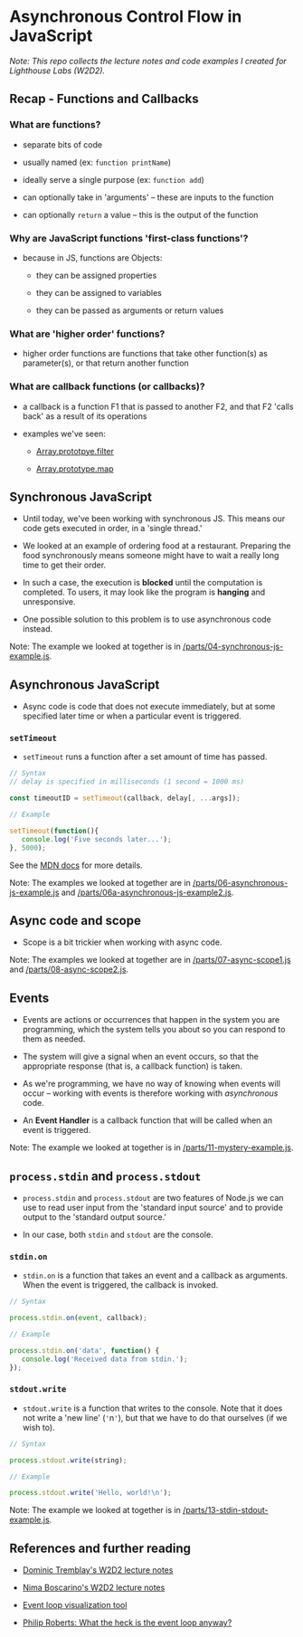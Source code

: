 # Asynchronous Control Flow in JavaScript

_Note: This repo collects the lecture notes and code examples I created
for Lighthouse Labs (W2D2)._

## Recap - Functions and Callbacks

### What are functions?

- separate bits of code

- usually named (ex: `function printName`)

- ideally serve a single purpose (ex: `function add`)

- can optionally take in 'arguments' – these are inputs to
  the function

- can optionally `return` a value – this is the output of
  the function

### Why are JavaScript functions 'first-class functions'?

- because in JS, functions are Objects:
    
    - they can be assigned properties

    - they can be assigned to variables

    - they can be passed as arguments or return values

### What are 'higher order' functions?

- higher order functions are functions that take other
  function(s) as parameter(s), or that return another
  function

### What are callback functions (or callbacks)?

- a callback is a function F1 that is passed to another
  F2, and that F2 'calls back' as a result of its
  operations

- examples we've seen:

    - [Array.prototpye.filter](https://developer.mozilla.org/en-US/docs/Web/JavaScript/Reference/Global_Objects/Array/filter)

    - [Array.prototype.map](https://developer.mozilla.org/en-US/docs/Web/JavaScript/Reference/Global_Objects/Array/map)

## Synchronous JavaScript

- Until today, we've been working with synchronous JS.
  This means our code gets executed in order, in a 'single
  thread.'

- We looked at an example of ordering food at a
  restaurant. Preparing the food synchronously means
  someone might have to wait a really long time to get
  their order.

- In such a case, the execution is **blocked** until the
  computation is completed. To users, it may look like the
  program is **hanging** and unresponsive.

- One possible solution to this problem is to use
  asynchronous code instead.

Note: The example we looked at together is in
[/parts/04-synchronous-js-example.js](https://github.com/hora/lhl-w2d2/blob/master/parts/04-synchronous-js-example.js).

## Asynchronous JavaScript

- Async code is code that does not execute immediately,
  but at some specified later time or when a particular
  event is triggered.

### `setTimeout`

- `setTimeout` runs a function after a set amount of time
  has passed.

```js
// Syntax
// delay is specified in milliseconds (1 second = 1000 ms)

const timeoutID = setTimeout(callback, delay[, ...args]);

// Example

setTimeout(function(){
   console.log('Five seconds later...');
}, 5000);
```

See the [MDN docs](https://developer.mozilla.org/en-US/docs/Web/API/WindowOrWorkerGlobalScope/setTimeout) for more details.

Note: The examples we looked at together are in
[/parts/06-asynchronous-js-example.js](https://github.com/hora/lhl-w2d2/blob/master/parts/06-asynchronous-js-example.js)
and [/parts/06a-asynchronous-js-example2.js](https://github.com/hora/lhl-w2d2/blob/master/parts/06a-asynchronous-js-example2.js).

## Async code and scope

- Scope is a bit trickier when working with async code.

Note: The examples we looked at together are in
[/parts/07-async-scope1.js](https://github.com/hora/lhl-w2d2/blob/master/parts/07-async-scope1.js)
and [/parts/08-async-scope2.js](https://github.com/hora/lhl-w2d2/blob/master/parts/08-async-scope2.js).

## Events

- Events are actions or occurrences that happen in the
  system you are programming, which the system tells you
  about so you can respond to them as needed.

- The system will give a signal when an event occurs, so
  that the appropriate response (that is, a callback
  function) is taken.

- As we're programming, we have no way of knowing when
  events will occur – working with events is therefore
  working with _asynchronous_ code.

- An **Event Handler** is a callback function that will be
  called when an event is triggered.

Note: The example we looked at together is in
[/parts/11-mystery-example.js](https://github.com/hora/lhl-w2d2/blob/master/parts/11-mystery-example.js).

## `process.stdin` and `process.stdout`

- `process.stdin` and `process.stdout` are two features of
  Node.js we can use to read user input from the 'standard
  input source' and to provide output to the 'standard
  output source.'

- In our case, both `stdin` and `stdout` are the console.

### `stdin.on`

- `stdin.on` is a function that takes an event and a
  callback as arguments. When the event is triggered, the
  callback is invoked.

```js
// Syntax

process.stdin.on(event, callback);

// Example

process.stdin.on('data', function() {
   console.log('Received data from stdin.');
});
```

### `stdout.write`

- `stdout.write` is a function that writes to the console.
  Note that it does not write a 'new line' (`'`n`'`), but
  that we have to do that ourselves (if we wish to).

```js
// Syntax

process.stdout.write(string);

// Example

process.stdout.write('Hello, world!\n');
```

Note: The example we looked at together is in
[/parts/13-stdin-stdout-example.js](https://github.com/hora/lhl-w2d2/blob/master/parts/13-stdin-stdout-example.js).

## References and further reading

- [Dominic Tremblay's W2D2 lecture
  notes](https://github.com/DominicTremblay/w2d2-lecture-aug19)

- [Nima Boscarino's W2D2 lecture
  notes](https://github.com/NimaBoscarino/async-notes)

- [Event loop visualization tool](http://latentflip.com/loupe/?code=Y29uc29sZS5sb2coIkNsYXAhIik7CgpzZXRUaW1lb3V0KGZ1bmN0aW9uIHRpbWVvdXQoKSB7CiAgICBjb25zb2xlLmxvZygiQ2xhcCBjbGFwISIpOwp9LCA1MDAwKTsK!!!PGJ1dHRvbj5DbGljayBtZSE8L2J1dHRvbj4%3D)

- [Philip Roberts: What the heck is the event loop
  anyway?](https://2014.jsconf.eu/speakers/philip-roberts-what-the-heck-is-the-event-loop-anyway.html)



